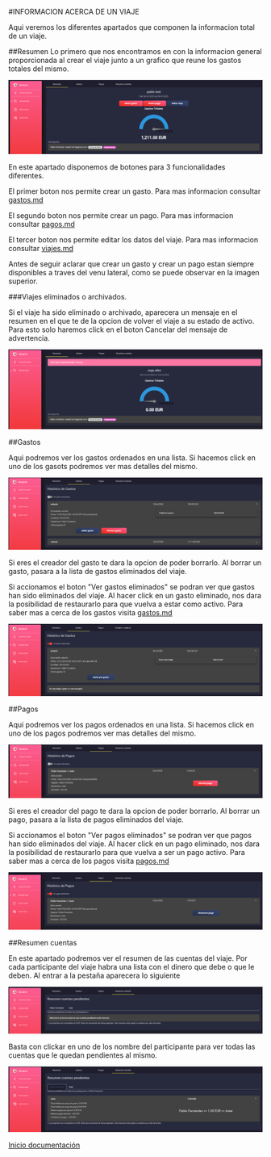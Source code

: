 #INFORMACION ACERCA DE UN VIAJE

Aqui veremos los diferentes apartados que componen la informacion total de un viaje.

##Resumen
Lo primero que nos encontramos en con la informacion general proporcionada al crear el viaje junto a un grafico que reune los gastos totales del mismo.

![28](../images/28.PNG)

En este apartado disponemos de botones para 3 funcionalidades diferentes.

El primer boton nos permite crear un gasto. Para mas informacion consultar [gastos.md](gastos.md)

El segundo boton nos permite crear un pago. Para mas informacion consultar [pagos.md](pagos.md)

El tercer boton nos permite editar los datos del viaje. Para mas informacion consultar [viajes.md](viajes.md)

Antes de seguir aclarar que crear un gasto y crear un pago estan siempre disponibles a traves del venu lateral, como se puede observar en la imagen superior.

###Viajes eliminados o archivados.

Si el viaje ha sido eliminado o archivado, aparecera un mensaje en el resumen en el que te de la opcion de volver el viaje a su estado de activo. Para esto solo haremos click en el boton Cancelar del mensaje de advertencia.

![37](../images/37.PNG)

##Gastos

Aqui podremos ver los gastos ordenados en una lista. Si hacemos click en uno de los gasots podremos ver mas detalles del mismo.

![29](../images/29.PNG)

Si eres el creador del gasto te dara la opcion de poder borrarlo. Al borrar un gasto, pasara a la lista de gastos eliminados del viaje.

Si accionamos el boton "Ver gastos eliminados" se podran ver que gastos han sido eliminados del viaje. Al hacer click en un gasto eliminado, nos dara la posibilidad de restaurarlo para que vuelva a estar como activo. Para saber mas a cerca de los gastos visita [gastos.md](gastos.md)

![33](../images/33.PNG)

##Pagos

Aqui podremos ver los pagos ordenados en una lista. Si hacemos click en uno de los pagos podremos ver mas detalles del mismo.

![30](../images/30.PNG)

Si eres el creador del pago te dara la opcion de poder borrarlo. Al borrar un pago, pasara a la lista de pagos eliminados del viaje.
 
 Si accionamos el boton "Ver pagos eliminados" se podran ver que pagos han sido eliminados del viaje. Al hacer click en un pago eliminado, nos dara la posibilidad de restaurarlo para que vuelva a ser un pago activo. Para saber mas a cerca de los pagos visita [pagos.md](pagos.md)

![34](../images/34.PNG)

##Resumen cuentas

En este apartado podremos ver el resumen de las cuentas del viaje. Por cada participante del viaje habra una lista con el dinero que debe o que le deben. Al entrar a la pestaña aparecera lo siguiente

![31](../images/31.PNG)

Basta con clickar en uno de los nombre del participante para ver todas las cuentas que le quedan pendientes al mismo.

![32](../images/32.PNG)


[Inicio documentación](../README.md)
